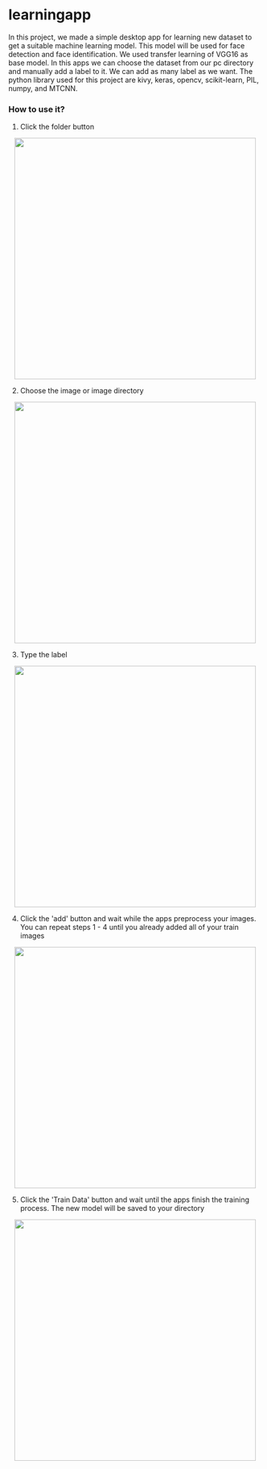 # learningapp
In this project, we made a simple desktop app for learning new dataset to get a suitable machine learning model. This model will be used for face detection and face identification. We used transfer learning of VGG16 as base model. In this apps we can choose the dataset from our pc directory and manually add a label to it. We can add as many label as we want. The python library used for this project are kivy, keras, opencv, scikit-learn, PIL, numpy, and MTCNN.

### How to use it?
1. Click the folder button
<div align="center">
  <img src="https://user-images.githubusercontent.com/37945491/145212664-4ce3b017-8901-46f5-b2a1-7dde798d3665.png" width="480">
  <p></p>
</div>

2. Choose the image or image directory
<div align="center">
  <img src="https://user-images.githubusercontent.com/37945491/145212758-31638eb0-c4dc-48ab-85d6-2a3cd0ca9fad.png" width="480">
  <p></p>
</div>

3. Type the label
<div align="center">
  <img src="https://user-images.githubusercontent.com/37945491/145213376-7d2c3451-494d-4074-93d9-f474f2f7ab4d.png" width="480">
  <p></p>
</div>

4. Click the 'add' button and wait while the apps preprocess your images. You can repeat steps 1 - 4 until you already added all of your train images
<div align="center">
  <img src="https://user-images.githubusercontent.com/37945491/145213319-98e06a29-8553-4fff-a0d0-867a74270ed7.png" width="480">
  <p></p>
</div>

5. Click the 'Train Data' button and wait until the apps finish the training process. The new model will be saved to your directory
<div align="center">
  <img src="https://user-images.githubusercontent.com/37945491/145215681-f8e6397f-cfd6-4e5f-b6d2-11485814da65.png" width="480">
</div>








